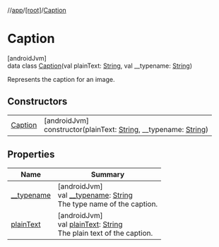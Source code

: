 //[app](../../../index.md)/[[root]](../index.md)/[Caption](index.md)

# Caption

[androidJvm]\
data class [Caption](index.md)(val plainText: [String](https://kotlinlang.org/api/latest/jvm/stdlib/kotlin/-string/index.html), val __typename: [String](https://kotlinlang.org/api/latest/jvm/stdlib/kotlin/-string/index.html))

Represents the caption for an image.

## Constructors

| | |
|---|---|
| [Caption](-caption.md) | [androidJvm]<br>constructor(plainText: [String](https://kotlinlang.org/api/latest/jvm/stdlib/kotlin/-string/index.html), __typename: [String](https://kotlinlang.org/api/latest/jvm/stdlib/kotlin/-string/index.html)) |

## Properties

| Name | Summary |
|---|---|
| [__typename](__typename.md) | [androidJvm]<br>val [__typename](__typename.md): [String](https://kotlinlang.org/api/latest/jvm/stdlib/kotlin/-string/index.html)<br>The type name of the caption. |
| [plainText](plain-text.md) | [androidJvm]<br>val [plainText](plain-text.md): [String](https://kotlinlang.org/api/latest/jvm/stdlib/kotlin/-string/index.html)<br>The plain text of the caption. |
